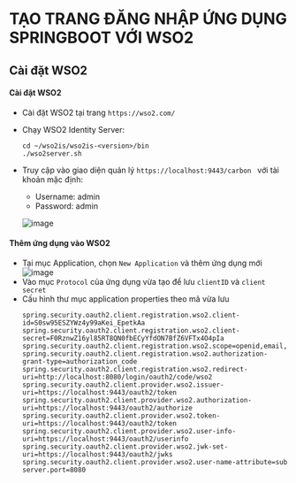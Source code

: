 # TẠO TRANG ĐĂNG NHẬP ỨNG DỤNG SPRINGBOOT VỚI WSO2 

## Cài đặt WSO2
#### Cài đặt WSO2 
- Cài đặt WSO2 tại trang ```https://wso2.com/ ```
- Chạy WSO2 Identity Server:
  ```
  cd ~/wso2is/wso2is-<version>/bin
  ./wso2server.sh
  ```
- Truy cập vào giao diện quản lý ```https://localhost:9443/carbon ``` với tài khoản mặc định:
  + Username: admin
  + Password: admin

  ![image](https://github.com/user-attachments/assets/37bca68d-30b7-4ae7-acb5-041279d13768)

#### Thêm ứng dụng vào WSO2 
- Tại mục Application, chọn ``` New Application ``` và thêm ứng dụng mới 
  ![image](https://github.com/user-attachments/assets/013a2f1d-88de-407b-b820-b2a0d2660336)
- Vào mục ``` Protocol ``` của ứng dụng vừa tạo để lưu ``` clientID ``` và ```client secret```
- Cấu hình thư mục application properties theo mã vừa lưu
  ```
  spring.security.oauth2.client.registration.wso2.client-id=S0sw95ESZYWz4y99aKei_EpetkAa
  spring.security.oauth2.client.registration.wso2.client-secret=F0RznwZ16yl85RT8QN0fbECyYfdON7BfZ6VFTx4O4pIa
  spring.security.oauth2.client.registration.wso2.scope=openid,email,profile
  spring.security.oauth2.client.registration.wso2.authorization-grant-type=authorization_code
  spring.security.oauth2.client.registration.wso2.redirect-uri=http://localhost:8080/login/oauth2/code/wso2
  spring.security.oauth2.client.provider.wso2.issuer-uri=https://localhost:9443/oauth2/token
  spring.security.oauth2.client.provider.wso2.authorization-uri=https://localhost:9443/oauth2/authorize
  spring.security.oauth2.client.provider.wso2.token-uri=https://localhost:9443/oauth2/token
  spring.security.oauth2.client.provider.wso2.user-info-uri=https://localhost:9443/oauth2/userinfo
  spring.security.oauth2.client.provider.wso2.jwk-set-uri=https://localhost:9443/oauth2/jwks
  spring.security.oauth2.client.provider.wso2.user-name-attribute=sub
  server.port=8080
```

